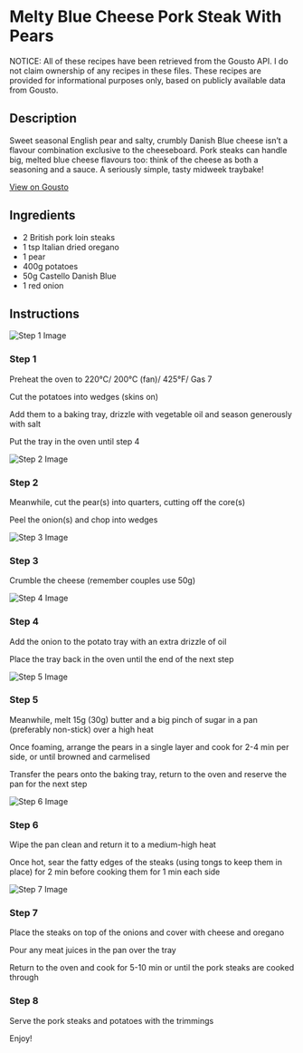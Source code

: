 # Melty Blue Cheese Pork Steak With Pears

NOTICE: All of these recipes have been retrieved from the Gousto API. I do not claim ownership of any recipes in these files. These recipes are provided for informational purposes only, based on publicly available data from Gousto.

## Description

Sweet seasonal English pear and salty, crumbly Danish Blue cheese isn’t a flavour combination exclusive to the cheeseboard. Pork steaks can handle big, melted blue cheese flavours too: think of the cheese as both a seasoning and a sauce. A seriously simple, tasty midweek traybake!

[View on Gousto](https://www.gousto.co.uk/recipes/cookbook/melty-blue-cheese-pork-steak-with-pears)

## Ingredients

- 2 British pork loin steaks
- 1 tsp Italian dried oregano
- 1 pear
- 400g potatoes
- 50g Castello Danish Blue 
- 1 red onion

## Instructions

![Step 1 Image](https://production-media.gousto.co.uk/cms/recipe-step-image/336.-step-1-x200.jpg)

### Step 1

<span class="text-highlight">Preheat the oven to 220&deg;C/ 200&deg;C (fan)/ 425&deg;F/ Gas 7&nbsp;</span>


Cut the potatoes into wedges (skins on)


Add them to a baking tray, drizzle with vegetable oil and season generously with salt&nbsp;


Put the tray in the oven until step 4

![Step 2 Image](https://production-media.gousto.co.uk/cms/recipe-step-image/336.-step-2-x200.jpg)

### Step 2

Meanwhile, cut&nbsp;the pear<span class="text-danger">(s)</span> into quarters, cutting off the core<span class="text-danger">(s)</span>


Peel the onion<span class="text-danger">(s)</span> and chop into&nbsp;wedges

![Step 3 Image](https://production-media.gousto.co.uk/cms/recipe-step-image/336.-step-3-x200.jpg)

### Step 3

<span class="text-highlight">Crumble the cheese (remember couples use 50g)&nbsp;</span>

![Step 4 Image](https://production-media.gousto.co.uk/cms/recipe-step-image/336.-step-4-x200.jpg)

### Step 4

Add the&nbsp;onion to the potato tray&nbsp;with an extra drizzle of oil


Place&nbsp;the tray back in the oven until the end of the next step

![Step 5 Image](https://production-media.gousto.co.uk/cms/recipe-step-image/336.-step-5-x200.jpg)

### Step 5

Meanwhile, melt 15g <span class="text-danger">(30g)</span>&nbsp;butter and a big pinch of&nbsp;sugar in a pan (preferably non-stick) over a high heat


Once&nbsp;foaming, arrange the pears in a single layer and cook for 2-4 min per side, or until browned and carmelised


Transfer the pears onto the baking tray, return to the oven and reserve the pan for the next step

![Step 6 Image](https://production-media.gousto.co.uk/cms/recipe-step-image/336.-step-6-x200.jpg)

### Step 6

Wipe the pan clean and return it to a medium-high heat


<span class="text-highlight">Once hot</span>, sear the fatty edges of the steaks (using tongs to keep them in place) for 2 min before cooking them for 1 min each side

![Step 7 Image](https://production-media.gousto.co.uk/cms/recipe-step-image/336.-step-7-x200.jpg)

### Step 7

Place the steaks on top of the onions and cover with cheese and oregano


Pour any meat juices in the pan over the tray


Return to the oven and cook for 5-10 min or until the pork steaks are cooked through

### Step 8

Serve the pork steaks and potatoes with the trimmings


Enjoy!

